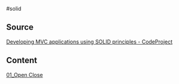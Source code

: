 #solid

## Source
[Developing MVC applications using SOLID principles - CodeProject](https://www.codeproject.com/Articles/822791/Developing-MVC-applications-using-SOLID-principles)
## Content
[01_Open Close](01_Open%20Close.md)

